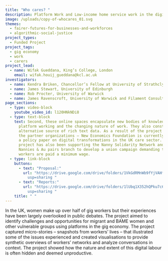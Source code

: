 ```yaml
---
title: "Who cares? "
description: Platform Work and Low-income home service work in the digital economy
image: /uploads/copy-of-whocares_01.svg
themes:
  - fairer-futures-for-businesses-and-workforces
  - algorithmic-social-justice
project_types:
  - Funded Project
project_tags:
  - gig economy
  - work
  - carers
project_lead:
  - name: Wifak Gueddana, King’s College, London
    email: wifak.houij_gueddana@kcl.ac.uk
investigators:
  - name: Kendra Briken, Chancellor’s Fellow at University of Strathclyde
  - name: James Stewart, University of Edinburgh
  - name: Rob Procter, University of Warwick
  - name: James Ravenscroft, University of Warwick and Filament Consultancy
page_sections:
  - type: video-block
    youtube_video_id: l120HNkNDi8
  - type: text-block
    text: Second, these online spaces encapsulate new bodies of knowledge on
      platform working and the changing nature of work. They also constitute an
      alternative source of rich text data. As a result of the project one of
      the partner organizations – New Economics Foundation is currently writing
      a policy paper on digital transformations in the UK care sector. The
      project has also been supporting the Nanny Solidarity Network and the IWGB
      Nannies & Au pairs branch to develop a union campaign demanding that
      workers are paid a minimum wage.
  - type: link-block
    buttons:
      - text: "Proposal:"
        url: "https://drive.google.com/drive/folders/1VkGdRMnWb9fYjVAHfZRHAg09pCHmcMG4?\
          usp=sharing "
      - text: "Reports:"
        url: "https://drive.google.com/drive/folders/1lUbq1X352hQPku7c6jxci7JdQE1OE532?\
          usp=sharing "
    title: " "
---
```

In the UK, women make up over half of gig workers but their experiences have been largely overlooked in public debates. The project aimed to identify challenges and opportunities for migrant and BAME women and other vulnerable groups using platforms in the gig economy. The project captured micro-stories – snapshots from workers’ lives – that illustrated some of the issues experienced and created visualisations to provide synthetic overviews of workers’ networks and analyze conversations in context. The project showed how the nature and extent of this digital labour is often hidden and deemed unproductive.